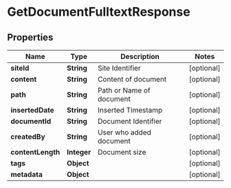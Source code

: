 

# GetDocumentFulltextResponse


## Properties

| Name | Type | Description | Notes |
|------------ | ------------- | ------------- | -------------|
|**siteId** | **String** | Site Identifier |  [optional] |
|**content** | **String** | Content of document |  [optional] |
|**path** | **String** | Path or Name of document |  [optional] |
|**insertedDate** | **String** | Inserted Timestamp |  [optional] |
|**documentId** | **String** | Document Identifier |  [optional] |
|**createdBy** | **String** | User who added document |  [optional] |
|**contentLength** | **Integer** | Document size |  [optional] |
|**tags** | **Object** |  |  [optional] |
|**metadata** | **Object** |  |  [optional] |



